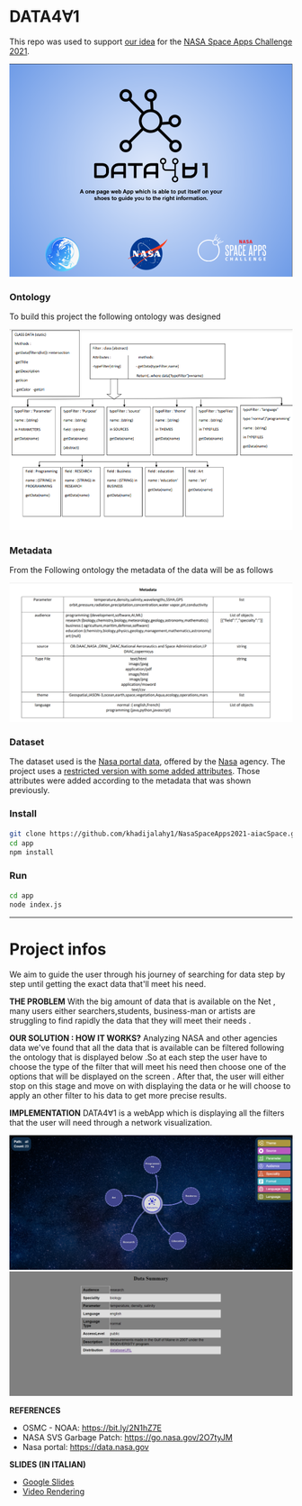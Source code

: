 # DATA4∀1
This repo was used to support [our idea](https://2021.spaceappschallenge.org/challenges/statements/ontologies-and-interactive-network-visualizations/teams/aiacspace) for the [NASA Space Apps Challenge 2021](https://2021.spaceappschallenge.org/).

![Logo](dataLogo.png)

### Ontology
To build this project the following ontology was designed

![ontology](ontology.PNG)

### Metadata
From the Following ontology the metadata of the data will be as follows

![metadata](metadata.PNG)


### Dataset
The dataset used is the [Nasa portal data](https://data.nasa.gov/data.json), offered by the [Nasa](https://www.noaa.gov/) agency. The project uses a [restricted version with some added attributes](https://firebasestorage.googleapis.com/v0/b/speedlearning-fbd64.appspot.com/o/30-datasets-1.json?alt=media&token=0312d16d-22ad-4387-b817-21cc73669aac). Those attributes were added according to the metadata that was shown previously.

### Install
```bash
git clone https://github.com/khadijalahy1/NasaSpaceApps2021-aiacSpace.git
cd app
npm install 
```

### Run
```bash
cd app
node index.js
```



-------------------------------------------------------------------

# Project infos
We aim to guide the user through his journey of searching for data step by step until getting the exact data that'll meet his need.


**THE PROBLEM**
With the big amount of data that is available on the Net , many users either searchers,students, business-man or artists are struggling to find rapidly the data that they will meet their needs .


**OUR SOLUTION : HOW IT WORKS?**
Analyzing NASA and other agencies data we've found that all the data that is available can be filtered following the ontology that is displayed below .So at each step the user have to choose the type of the filter that will meet his need then choose one of the options that will be displayed on the screen . After that, the user will either stop on this stage and move on with displaying the data or he will choose to apply an other filter to his data to get more precise results.


**IMPLEMENTATION**
DATA4∀1 is a webApp which is displaying all the filters that the user will need through a network  visualization.

![Target coasts](demo.PNG)
![Target coasts1](data.PNG)




**REFERENCES**
- OSMC - NOAA: https://bit.ly/2N1hZ7E
- NASA SVS Garbage Patch: https://go.nasa.gov/2O7tyJM 
- Nasa portal: https://data.nasa.gov



**SLIDES (IN ITALIAN)**
- [Google Slides](https://docs.google.com/presentation/d/1eF7N_hRMlZYtYcyZvL7i-_9NULhR5TM8qQzK-EJ2-ZE/edit?usp=sharing)
- [Video Rendering](src/rendering.mp4)
